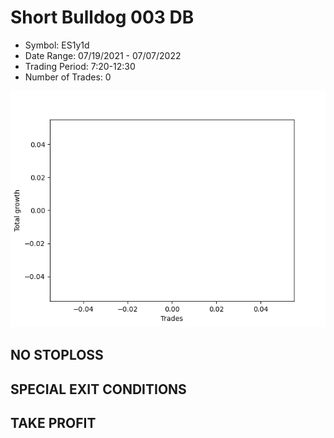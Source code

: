 # Short Bulldog 003 DB 
- Symbol: ES1y1d
- Date Range: 07/19/2021 - 07/07/2022
- Trading Period: 7:20-12:30
- Number of Trades: 0

![Plot](ShortBulldog003DBES1y1d.png)
## NO STOPLOSS









## SPECIAL EXIT CONDITIONS 


## TAKE PROFIT









